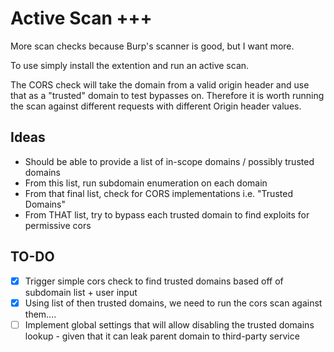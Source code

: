 # Active Scan +++
More scan checks because Burp's scanner is good, but I want more. 

To use simply install the extention and run an active scan. 

The CORS check will take the domain from a valid origin header and use that as a "trusted" domain to test bypasses on. Therefore it is worth running the scan against different requests with different Origin header values.

## Ideas
- Should be able to provide a list of in-scope domains / possibly trusted domains
- From this list, run subdomain enumeration on each domain
- From that final list, check for CORS implementations i.e. "Trusted Domains"
- From THAT list, try to bypass each trusted domain to find exploits for permissive cors

## TO-DO
- [x] Trigger simple cors check to find trusted domains based off of subdomain list + user input
- [x] Using list of then trusted domains, we need to run the cors scan against them....
- [ ] Implement global settings that will allow disabling the trusted domains lookup - given that it can leak parent domain to third-party service